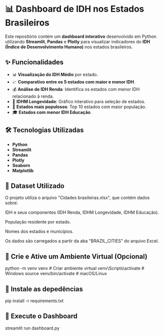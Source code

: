 # 📊 Dashboard de IDH nos Estados Brasileiros

Este repositório contém um **dashboard interativo** desenvolvido em Python utilizando **Streamlit**, **Pandas** e **Plotly** para visualizar indicadores do **IDH (Índice de Desenvolvimento Humano)** nos estados brasileiros.

## ✨ Funcionalidades
- 📊 **Visualização do IDH Médio** por estado.
- 📈 **Comparativo entre os 5 estados com maior e menor IDH**.
- 💰 **Análise de IDH Renda**: Identifica os estados com menor IDH relacionado à renda.
- 🏥 **IDHM Longevidade**: Gráfico interativo para seleção de estados.
- 👥 **Estados mais populosos**: Top 10 estados com maior população.
- 🎓 **Estados com menor IDH Educação**.

## 🛠 Tecnologias Utilizadas
- **Python**
- **Streamlit**
- **Pandas**
- **Plotly**
- **Seaborn**
- **Matplotlib**

## 📂 Dataset Utilizado

O projeto utiliza o arquivo "Cidades brasileiras.xlsx", que contém dados sobre:

IDH e seus componentes (IDH Renda, IDHM Longevidade, IDHM Educação).

População residente por estado.

Nomes dos estados e municípios.

Os dados são carregados a partir da aba "BRAZIL_CITIES" do arquivo Excel.

## 📁 Crie e Ative um Ambiente Virtual (Opcional)
python -m venv venv  # Criar ambiente virtual
venv\Scripts\activate  # Windows
source venv/bin/activate  # macOS/Linux

## 📁 Instale as depedências
pip install -r requirements.txt

## 📁 Execute o Dashboard
streamlit run dashboard.py
